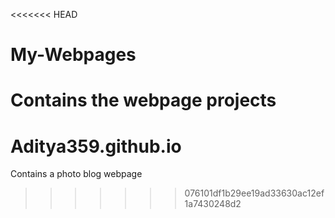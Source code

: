 <<<<<<< HEAD
# My-Webpages
Contains the webpage projects
=======
# Aditya359.github.io
Contains a photo blog webpage
>>>>>>> 076101df1b29ee19ad33630ac12ef1a7430248d2
